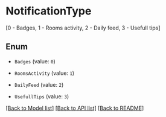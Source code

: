 # NotificationType

[0 - Badges, 1 - Rooms activity, 2 - Daily feed, 3 - Usefull tips]

## Enum

* `Badges` (value: `0`)

* `RoomsActivity` (value: `1`)

* `DailyFeed` (value: `2`)

* `UsefullTips` (value: `3`)

[[Back to Model list]](../README.md#documentation-for-models) [[Back to API list]](../README.md#documentation-for-api-endpoints) [[Back to README]](../README.md)
